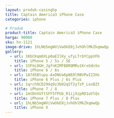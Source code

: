 ```yaml
---
layout: produk-casinghp
title: Captain America3 iPhone Case
categories: iphone

# Produk
product-title: Captain America3 iPhone Case
harga: 90000
sku: hn-1121
image-drive: 1hLNb5mgWViVwOkE0jJvhOhlMkZkqmwQp
gallery:
  - url: 1KbCKqmOXLp0aEIlKy_ufyLTrbYCppVFb
    title: iPhone 5 / 5s / SE
  - url: 1SFkLOGH_JgfnKIMFB8RQMRu1KrxGdn5o
    title: iPhone 6 / 6s
  - url: 1A7d5Btupy-AxDNUa6pWE0lRBVPwI2IHs
    title: iPhone 6 Plus / 6s Plus
  - url: 1qrch9CD294q9z3b02qST2y7zP_LoxBZt
    title: iPhone 7 / 8
  - url: 1mtDnVUftSFF5fPUb_R1ijXzpRD1oVlQs
    title: iPhone 7 Plus / 8 Plus
  - url: 1hLNb5mgWViVwOkE0jJvhOhlMkZkqmwQp
    title: iPhone X
---
```

